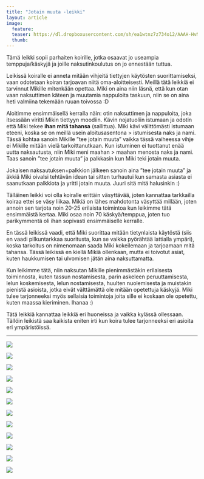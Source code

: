 ```yaml
---
title: "Jotain muuta -leikki"
layout: article
image:
  feature:
  teaser: https://dl.dropboxusercontent.com/sh/ea1wtnz7z734o12/AAAH-HvMT6r01v23Hg3NOjlMa/aktivointi/jotain-muuta-leikki/DSC60100-245px.jpg
  thumb:
---
```


Tämä leikki sopii parhaiten koirille, jotka osaavat jo useampia temppuja/käskyjä ja joille naksutinkoulutus on jo ennestään tuttua.

Leikissä koiralle ei anneta mitään vihjeitä tiettyjen käytösten suorittamiseksi, vaan odotetaan koiran tarjoavan niitä oma-aloitteisesti. Meillä tätä leikkiä ei tarvinnut Mikille mitenkään opettaa. Miki on aina niin läsnä, että kun otan vaan naksuttimen käteen ja muutamia nappuloita taskuun, niin se on aina heti valmiina tekemään ruuan toivossa :D

Aloitimme ensimmäisellä kerralla näin: otin naksuttimen ja nappuloita, joka itsessään viritti Mikin tiettyyn moodiin. Kävin nojatuoliin istumaan ja odotin että Miki tekee **ihan mitä tahansa** (sallittua). Miki kävi välittömästi istumaan eteeni, koska se on meillä usein aloitusasentona > istumisesta naks ja nami. Tässä kohtaa sanoin Mikille ”tee jotain muuta” vaikka tässä vaiheessa vihje ei Mikille mitään vielä tarkoittanutkaan. Kun istuminen ei tuottanut enää uutta naksautusta, niin Miki meni maahan > maahan menosta naks ja nami. Taas sanoin ”tee jotain muuta” ja palkkasin kun Miki teki jotain muuta.

Jokaisen naksautuksen+palkkion jälkeen sanoin aina ”tee jotain muuta” ja äkkiä Miki oivalsi tehtävän idean tai sitten turhautui kun samasta asiasta ei saanutkaan palkkiota ja yritti jotain muuta. Juuri sitä mitä halusinkin :)

Tälläinen leikki voi olla koiralle erittäin väsyttävää, joten kannattaa tarkkailla koiraa ettei se väsy liikaa. Mikiä on lähes mahdotonta väsyttää millään, joten annoin sen tarjota noin 20-25 erilaista toimintoa kun leikimme tätä ensimmäistä kertaa. Miki osaa noin 70 käskyä/temppua, joten tuo parikymmentä oli ihan sopivasti ensimmäiselle kerralle.

En tässä leikissä vaadi, että Miki suorittaa mitään tietynlaista käytöstä (siis en vaadi pilkuntarkkaa suoritusta, kun se vaikka pyörähtää lattialla ympäri), koska tarkoitus on nimenomaan saada Miki kokeilemaan ja tarjoamaan mitä tahansa. Tässä leikissä en kiellä Mikiä ollenkaan, mutta ei toivotut asiat, kuten haukkumisen tai ulvomisen jätän aina naksuttamatta.

Kun leikimme tätä, niin naksutan Mikille pienimmästäkin erilaisesta toiminnosta, kuten tassun nostamisesta, parin askeleen peruuttamisesta, lelun koskemisesta, lelun nostamisesta, huulten nuolemisesta ja muistakin pienistä asioista, jotka eivät välttämättä ole mitään opetettuja käskyjä. Miki tulee tarjonneeksi myös sellaisia toimintoja joita sille ei koskaan ole opetettu, kuten maassa kieriminen. Ihanaa :)

Tätä leikkiä kannattaa leikkiä eri huoneissa ja vaikka kylässä ollessaan. Tällöin leikistä saa kaikista eniten irti kun koira tulee tarjonneeksi eri asioita eri ympäristöissä.

---

[![](https://dl.dropboxusercontent.com/sh/ea1wtnz7z734o12/AAADWFLJ-QulknMO17_qFFfKa/aktivointi/jotain-muuta-leikki/DSC60408-800px.jpg)](https://dl.dropboxusercontent.com/sh/ea1wtnz7z734o12/AAAdxEBLo0_Rhlo50PBMOC_ra/aktivointi/jotain-muuta-leikki/DSC60408.jpg)

[![](https://dl.dropboxusercontent.com/sh/ea1wtnz7z734o12/AACxVjaqZAyimjKEC8YV0eiNa/aktivointi/jotain-muuta-leikki/DSC60035-800px.jpg)](https://dl.dropboxusercontent.com/sh/ea1wtnz7z734o12/AABBmuz7nMeyit-DJCVt7lUga/aktivointi/jotain-muuta-leikki/DSC60035.jpg)

[![](https://dl.dropboxusercontent.com/sh/ea1wtnz7z734o12/AAA-IPlois9cD67en_6o7G1Aa/aktivointi/jotain-muuta-leikki/DSC60037-800px.jpg)](https://dl.dropboxusercontent.com/sh/ea1wtnz7z734o12/AABB_YoUOlGmp9ZhjWh99xlca/aktivointi/jotain-muuta-leikki/DSC60037.jpg)

[![](https://dl.dropboxusercontent.com/sh/ea1wtnz7z734o12/AAD7Am9-tvnv2ELOvjC4nPYGa/aktivointi/jotain-muuta-leikki/DSC60075-800px.jpg)](https://dl.dropboxusercontent.com/sh/ea1wtnz7z734o12/AACn4a_KpAWcLU9g3FoR_GXba/aktivointi/jotain-muuta-leikki/DSC60075.jpg)

[![](https://dl.dropboxusercontent.com/sh/ea1wtnz7z734o12/AAAVecst3t6K6ngamgSk3mLGa/aktivointi/jotain-muuta-leikki/DSC60053-800px.jpg)](https://dl.dropboxusercontent.com/sh/ea1wtnz7z734o12/AAAS4A9Ev3HrIllxZm0EChXYa/aktivointi/jotain-muuta-leikki/DSC60053.jpg)

[![](https://dl.dropboxusercontent.com/sh/ea1wtnz7z734o12/AABEkqTUWrnF4mIDmuQ_JPW0a/aktivointi/jotain-muuta-leikki/DSC60082-800px.jpg)](https://dl.dropboxusercontent.com/sh/ea1wtnz7z734o12/AADGOZUnbFxaW1GIXb0YWQ5Ca/aktivointi/jotain-muuta-leikki/DSC60082.jpg)

[![](https://dl.dropboxusercontent.com/sh/ea1wtnz7z734o12/AABn7pp4U06ydYgHRiBwVUA7a/aktivointi/jotain-muuta-leikki/DSC60089-800px.jpg)](https://dl.dropboxusercontent.com/sh/ea1wtnz7z734o12/AAAaI9oYbFeWAzBa91-NY6nta/aktivointi/jotain-muuta-leikki/DSC60089.jpg)

[![](https://dl.dropboxusercontent.com/sh/ea1wtnz7z734o12/AABgtVj7hVQYIkjlzLlraSUja/aktivointi/jotain-muuta-leikki/DSC60100-800px.jpg)](https://dl.dropboxusercontent.com/sh/ea1wtnz7z734o12/AABERWOobk7CK7iEAI2MBnmma/aktivointi/jotain-muuta-leikki/DSC60100.jpg)

[![](https://dl.dropboxusercontent.com/sh/ea1wtnz7z734o12/AABBr2Imc05m7WSvASg_uxlwa/aktivointi/jotain-muuta-leikki/DSC60102-800px.jpg)](https://dl.dropboxusercontent.com/sh/ea1wtnz7z734o12/AABT0kVUQqKaQuimPNF1nK4la/aktivointi/jotain-muuta-leikki/DSC60102.jpg)

[![](https://dl.dropboxusercontent.com/sh/ea1wtnz7z734o12/AAA06i1c1GJWmoAtJB_Lc92ja/aktivointi/jotain-muuta-leikki/DS00716-800px.jpg)](https://dl.dropboxusercontent.com/sh/ea1wtnz7z734o12/AAD7hn0cyrIaPeleZoLTJpmha/aktivointi/jotain-muuta-leikki/DS00716.jpg)

[![](https://dl.dropboxusercontent.com/sh/ea1wtnz7z734o12/AACm2LlCyEW8IINjEyje-Qcda/aktivointi/jotain-muuta-leikki/DS00707-800px.jpg)](https://dl.dropboxusercontent.com/sh/ea1wtnz7z734o12/AADE2EzBNEtVrtsWJtc9Rmk5a/aktivointi/jotain-muuta-leikki/DS00707.jpg)

[![](https://dl.dropboxusercontent.com/sh/ea1wtnz7z734o12/AAA7G7zCWLphpvSf6iR9jUrCa/aktivointi/jotain-muuta-leikki/DS00761-800px.jpg)](https://dl.dropboxusercontent.com/sh/ea1wtnz7z734o12/AADTUIomzB6IAIcNNAQZ0Xu8a/aktivointi/jotain-muuta-leikki/DS00761.jpg)
